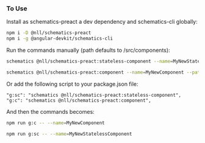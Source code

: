 ### To Use

Install as schematics-preact a dev dependency and schematics-cli globally:

```bash
npm i -D @nll/schematics-preact
npm i -g @angular-devkit/schematics-cli
```

Run the commands manually (path defaults to /src/components):

```bash
schematics @nll/schematics-preact:stateless-component --name=MyNewStatelessComponent --path=/src/my/custom/components
```

```bash
schematics @nll/schematics-preact:component --name=MyNewComponent --path=/src/my/custom/components
```

Or add the following script to your package.json file:

```
"g:sc": "schematics @nll/schematics-preact:stateless-component",
"g:c": "schematics @nll/schematics-preact:component",
```

And then the commands becomes:

```bash
npm run g:c -- --name=MyNewComponent

npm run g:sc -- --name=MyNewStatelessComponent
```
